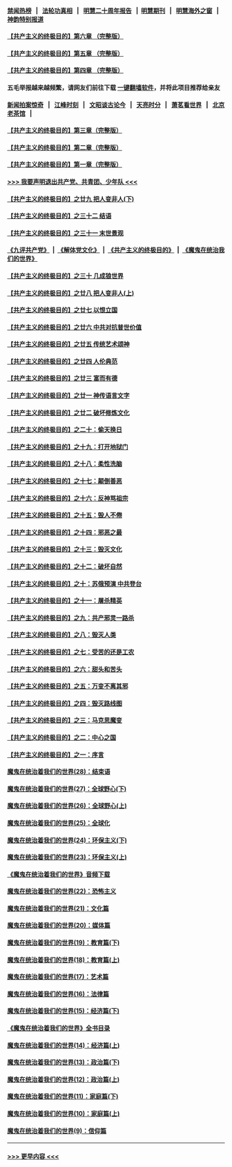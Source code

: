 #### [禁闻热榜](热点新闻.md?=0)  &nbsp;&nbsp;|&nbsp;&nbsp; [法轮功真相](https://github.com/gfw-breaker/truth/blob/master/README.md?=0) &nbsp;&nbsp;|&nbsp;&nbsp; [明慧二十周年报告](https://github.com/gfw-breaker/mh-reports/blob/master/README.md?=0) &nbsp;&nbsp;|&nbsp;&nbsp;[明慧期刊](https://github.com/gfw-breaker/mh-qikan) &nbsp;&nbsp;|&nbsp;&nbsp; [明慧海外之窗](https://github.com/gfw-breaker/mh-news/blob/master/README.md?=0) &nbsp;&nbsp;|&nbsp;&nbsp; [神韵特别报道](https://github.com/gfw-breaker/mh-news/blob/master/shenyun.md?=0)
#### [【共产主义的终极目的】第六章 （完整版）](../pages/nsc422/n11428913.md?t=03072231) 
#### [【共产主义的终极目的】第五章 （完整版）](../pages/nsc422/n11428912.md?t=03072231) 
#### [【共产主义的终极目的】第四章 （完整版）](../pages/nsc422/n11428907.md?t=03072231) 
#### 五毛举报越来越频繁，请网友们前往下载 [一键翻墙软件](https://github.com/gfw-breaker/ssr-accounts)，并将此项目推荐给亲友
#### [新闻拍案惊奇](https://github.com/gfw-breaker/banned-news/blob/master/pages/link4.md) &nbsp;&nbsp;|&nbsp;&nbsp; [江峰时刻](https://github.com/gfw-breaker/banned-news/blob/master/pages/link4.md) &nbsp;&nbsp;|&nbsp;&nbsp; [文昭谈古论今](https://github.com/gfw-breaker/banned-news/blob/master/pages/link4.md) &nbsp;&nbsp;|&nbsp;&nbsp; [天亮时分](https://github.com/gfw-breaker/banned-news/blob/master/pages/link4.md) &nbsp;&nbsp;|&nbsp;&nbsp; [萧茗看世界](https://github.com/gfw-breaker/banned-news/blob/master/pages/link4.md) &nbsp;&nbsp;|&nbsp;&nbsp; [北京老茶馆](https://github.com/gfw-breaker/banned-news/blob/master/pages/link4.md) &nbsp;&nbsp;|&nbsp;&nbsp; 
#### [【共产主义的终极目的】第三章（完整版）](../pages/nsc422/n11428848.md?t=03072231) 
#### [【共产主义的终极目的】第二章（完整版）](../pages/nsc422/n11428831.md?t=03072231) 
#### [【共产主义的终极目的】第一章（完整版）](../pages/nsc422/n11417651.md?t=03072231) 
#### [>>> 我要声明退出共产党、共青团、少年队 <<<](https://github.com/begood0513/goodnews/blob/master/quit/letter.md) 
#### [【共产主义的终极目的】之廿九 把人变非人(下)](../pages/nsc422/n11344140.md?t=03072231) 
#### [【共产主义的终极目的】之三十二 结语](../pages/nsc422/n11360535.md?t=03072231) 
#### [【共产主义的终极目的】之三十一 末世景观](../pages/nsc422/n11351129.md?t=03072231) 
#### [《九评共产党》](https://github.com/begood0513/9ping.md/blob/master/README.md) &nbsp;|&nbsp; [《解体党文化》](../../../../jtdwh.md/blob/master/README.md)  &nbsp;|&nbsp; [《共产主义的终极目的》](../../../../gczydzjmd.md/blob/master/README.md) &nbsp;|&nbsp; [《魔鬼在统治我们的世界》](../../../../mgztzwmdsj.md/blob/master/README.md) 
#### [【共产主义的终极目的】之三十 几成狼世界](../pages/nsc422/n11348280.md?t=03072231) 
#### [【共产主义的终极目的】之廿八 把人变非人(上)](../pages/nsc422/n11340492.md?t=03072231) 
#### [【共产主义的终极目的】之廿七 以恨立国](../pages/nsc422/n11336944.md?t=03072231) 
#### [【共产主义的终极目的】之廿六 中共对抗普世价值](../pages/nsc422/n11324785.md?t=03072231) 
#### [【共产主义的终极目的】之廿五 传统艺术颂神](../pages/nsc422/n11296396.md?t=03072231) 
#### [【共产主义的终极目的】之廿四 人伦典范](../pages/nsc422/n11296397.md?t=03072231) 
#### [【共产主义的终极目的】之廿三 富而有德](../pages/nsc422/n11283598.md?t=03072231) 
#### [【共产主义的终极目的】之廿一 神传语言文字](../pages/nsc422/n11263265.md?t=03072231) 
#### [【共产主义的终极目的】之廿二 破坏修炼文化](../pages/nsc422/n11245728.md?t=03072231) 
#### [【共产主义的终极目的】之二十：偷天换日](../pages/nsc422/n11238846.md?t=03072231) 
#### [【共产主义的终极目的】之十九：打开地狱门](../pages/nsc422/n11206376.md?t=03072231) 
#### [【共产主义的终极目的】之十八：柔性洗脑](../pages/nsc422/n11199994.md?t=03072231) 
#### [【共产主义的终极目的】之十七：颠倒善恶](../pages/nsc422/n11179782.md?t=03072231) 
#### [【共产主义的终极目的】之十六：反神骂祖宗](../pages/nsc422/n11166798.md?t=03072231) 
#### [【共产主义的终极目的】之十五：毁人不倦](../pages/nsc422/n11166792.md?t=03072231) 
#### [【共产主义的终极目的】之十四：邪恶之最](../pages/nsc422/n11150249.md?t=03072231) 
#### [【共产主义的终极目的】之十三：毁灭文化](../pages/nsc422/n11135227.md?t=03072231) 
#### [【共产主义的终极目的】之十二：破坏自然](../pages/nsc422/n11135214.md?t=03072231) 
#### [【共产主义的终极目的】之十：苏俄预演 中共登台](../pages/nsc422/n11118424.md?t=03072231) 
#### [【共产主义的终极目的】之十一：屠杀精英](../pages/nsc422/n11118442.md?t=03072231) 
#### [【共产主义的终极目的】之九：共产邪灵一路杀](../pages/nsc422/n11114139.md?t=03072231) 
#### [【共产主义的终极目的】之八：毁灭人类](../pages/nsc422/n11108503.md?t=03072231) 
#### [【共产主义的终极目的】之七：受苦的还是工农](../pages/nsc422/n11101809.md?t=03072231) 
#### [【共产主义的终极目的】之六：甜头和苦头](../pages/nsc422/n11096971.md?t=03072231) 
#### [【共产主义的终极目的】之五：万变不离其邪](../pages/nsc422/n11091285.md?t=03072231) 
#### [【共产主义的终极目的】之四：毁灭路线图](../pages/nsc422/n11086284.md?t=03072231) 
#### [【共产主义的终极目的】之三：马克思魔变](../pages/nsc422/n11061941.md?t=03072231) 
#### [【共产主义的终极目的】之二：中心之国](../pages/nsc422/n11047728.md?t=03072231) 
#### [【共产主义的终极目的】之一：序言](../pages/nsc422/n11086077.md?t=03072231) 
#### [魔鬼在统治着我们的世界(28)：结束语](../pages/nsc422/n10936246.md?t=03072231) 
#### [魔鬼在统治着我们的世界(27)：全球野心(下)](../pages/nsc422/n10928319.md?t=03072231) 
#### [魔鬼在统治着我们的世界(26)：全球野心(上)](../pages/nsc422/n10900318.md?t=03072231) 
#### [魔鬼在统治着我们的世界(25)：全球化](../pages/nsc422/n10788205.md?t=03072231) 
#### [魔鬼在统治着我们的世界(24)：环保主义(下)](../pages/nsc422/n10695307.md?t=03072231) 
#### [魔鬼在统治着我们的世界(23)：环保主义(上)](../pages/nsc422/n10688613.md?t=03072231) 
#### [《魔鬼在统治着我们的世界》音频下载](../pages/nsc422/n10635553.md?t=03072231) 
#### [魔鬼在统治着我们的世界(22)：恐怖主义](../pages/nsc422/n10614727.md?t=03072231) 
#### [魔鬼在统治着我们的世界(21)：文化篇](../pages/nsc422/n10597706.md?t=03072231) 
#### [魔鬼在统治着我们的世界(20)：媒体篇](../pages/nsc422/n10586579.md?t=03072231) 
#### [魔鬼在统治着我们的世界(19)：教育篇(下)](../pages/nsc422/n10564808.md?t=03072231) 
#### [魔鬼在统治着我们的世界(18)：教育篇(上)](../pages/nsc422/n10526970.md?t=03072231) 
#### [魔鬼在统治着我们的世界(17)：艺术篇](../pages/nsc422/n10499093.md?t=03072231) 
#### [魔鬼在统治着我们的世界(16)：法律篇](../pages/nsc422/n10485969.md?t=03072231) 
#### [魔鬼在统治着我们的世界(15)：经济篇(下)](../pages/nsc422/n10469975.md?t=03072231) 
#### [《魔鬼在统治着我们的世界》全书目录](../pages/nsc422/n10464261.md?t=03072231) 
#### [魔鬼在统治着我们的世界(14)：经济篇(上)](../pages/nsc422/n10457370.md?t=03072231) 
#### [魔鬼在统治着我们的世界(13)：政治篇(下)](../pages/nsc422/n10448270.md?t=03072231) 
#### [魔鬼在统治着我们的世界(12)：政治篇(上)](../pages/nsc422/n10444576.md?t=03072231) 
#### [魔鬼在统治着我们的世界(11)：家庭篇(下)](../pages/nsc422/n10440961.md?t=03072231) 
#### [魔鬼在统治着我们的世界(10)：家庭篇(上)](../pages/nsc422/n10435448.md?t=03072231) 
#### [魔鬼在统治着我们的世界(9)：信仰篇](../pages/nsc422/n10432159.md?t=03072231) 

----
#### [ >>> 更早内容 <<< ](../indexes/nsc422-earlier.md)
